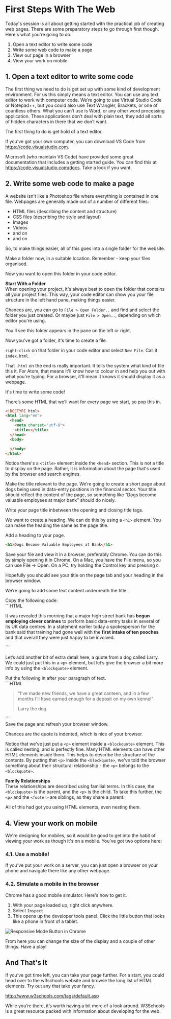# First Steps With The Web

Today's session is all about getting started with the practical job of creating web pages. There are some preparatory steps to go through first though. Here's what you're going to do.

1. Open a text editor to write some code
2. Write some web code to make a page
3. View our page in a browser
4. View your work on mobile

## 1. Open a text editor to write some code

The first thing we need to do is get set up with some kind of development environment. For us this simply means a text editor. You can use any text editor to work with computer code. We’re going to use Virtual Studio Code or Notepad++, but you could also use Text Wrangler, Brackets, or one of countless others. What you can’t use is Word, or any other word processing application. These applications don’t deal with plain text, they add all sorts of hidden characters in there that we don’t want.

The first thing to do is get hold of a text editor. 

<div class="todo">
If you’ve got your own computer, you can download VS Code from <a href="https://code.visualstudio.com">https://code.visualstudio.com</a>.
</div>

Microsoft (who maintain VS Code) have provided some great documentation that includes a getting started guide. You can find this at <https://code.visualstudio.com/docs>. Take a look if you want.

## 2. Write some web code to make a page

A website isn't like a Photoshop file where everything is contained in one file. Webpages are generally made out of a number of different files:

- HTML files (describing the content and structure)
- CSS files (describing the style and layout)
- Images
- Videos
- and on
- and on

So, to make things easier, all of this goes into a single folder for the website.

<div class="todo">
Make a folder now, in a suitable location. Remember - keep your files organised.
</div>

Now you want to open this folder in your code editor.

**Start With a Folder**  
When opening your project, it's always best to open the folder that contains all your project files. This way, your code editor can show you your file structure in the left hand pane, making things easier.

<div class="todo">
Chances are, you can go to <code>File > Open Folder..</code> and find and select the folder you just created. Or maybe just <code>File > Open..</code>, depending on which editor you're using.
</div>

You'll see this folder appears in the pane on the left or right.

Now you've got a folder, it's time to create a file.

<div class="todo">
<code>right-click</code> on that folder in your code editor and select <code>New File</code>. Call it <code>index.html</code>.
</div>

That `.html` on the end is really important. It tells the system what kind of file this it. For Atom, that means it'll know how to colour in and help you out with what you're typing. For a browser, it'll mean it knows it should display it as a webpage.

It's time to write some code!

<div class="todo">
There’s some HTML that we’ll want for every page we start, so pop this in. 
</div>

```HTML
<!DOCTYPE html>
<html lang="en">
  <head>
    <meta charset="utf-8">
    <title></title>
  </head>
  <body>

  </body>
</html>
```

Notice there's a `<title>` element inside the `<head>` section. This is not a title to display on the page. Rather, it is information about the page that's used by the browser and search engines.  

Make the title relevant to the page. We’re going to create a short page about dogs being used in data-entry positions in the financial sector. Your title should reflect the content of the page, so something like “Dogs become valuable employees at major bank” should do nicely.

<div class="todo">
Write your page title inbetween the opening and closing title tags.
</div>

We want to create a heading. We can do this by using a `<h1>` element. You can make the heading the same as the page title.

<div class="todo">
Add a heading to your page.
</div>

```HTML
<h1>Dogs Become Valuable Employees at Bank</h1>
```

<div class="todo">
Save your file and view it in a browser, preferably Chrome. You can do this by simply opening it in Chrome. On a Mac, you have the File menu, so you can use File -> Open. On a PC, try holding the Control key and pressing <code>O</code>.
</div>

Hopefully you should see your title on the page tab and your heading in the browser window.

We’re going to add some text content underneath the title. 

<div class="todo">
Copy the following code:
</div>
```HTML
<p>It was revealed this morning that a major high street bank has <strong>begun employing clever canines</strong> to perform basic data-entry tasks in several of its UK data centres. In a statement earlier today a spokesperson for the bank said that training had gone well with the <strong>first intake of ten pooches</strong> and that overall they were just happy to be involved.</p>
```

Let’s add another bit of extra detail here, a quote from a dog called Larry. We could just put this in a `<p>` element, but let’s give the browser a bit more info by using the `<blockquote>` element. 


<div class="todo">
Put the following in after your paragraph of text.
</div>
```HTML
<blockquote>
  <p>"I've made new friends, we have a great canteen, and in a few months I'll have earned enough for a deposit on my own kennel"</p>
  <footer>Larry the dog</footer>
</blockquote>
```


<div class="todo">
Save the page and refresh your browser window. 
</div>

Chances are the quote is indented, which is nice of your browser.

Notice that we've just put a `<p>` element inside a `<blockquote>` element. This is called nesting, and is perfectly fine. Many HTML elements can have other HTML elements inside them. This helps to describe the structure of the contents. By putting that `<p>` inside the `<blockquote>`, we've told the browser something about their structural relationship - the `<p>` belongs to the `<blockquote>`.

**Family Relationships**  
These relationships are described using familial terms. In this case, the `<blockquote>` is the parent, and the `<p>` is the child. To take this further, the `<p>` and the `<footer>` are siblings, as they share a parent.

All of this had got you using HTML elements, even nesting them.

## 4. View your work on mobile

We're designing for mobiles, so it would be good to get into the habit of viewing your work as though it's on a mobile. You've got two options here:

### 4.1. Use a mobile!

If you've put your work on a server, you can just open a browser on your phone and navigate there like any other webpage.

### 4.2. Simulate a mobile in the browser

Chrome has a good mobile simulator. Here's how to get it.

1. With your page loaded up, right click anywhere.
2. Select `Inspect`
3. This opens up the developer tools panel. Click the little button that looks like a phone in front of a tablet.

![Responsive Mode Button in Chrome](https://www.dropbox.com/s/a0cjytdubaaey3d/responsive-mode.png?raw=1)

From here you can change the size of the display and a couple of other things. Have a play!

## And That's It

If you’ve got time left, you can take your page further. For a start, you could head over to the w3schools website and browse the long list of HTML elements. Try out any that take your fancy.

<http://www.w3schools.com/tags/default.asp>

While you’re there, it’s worth having a bit more of a look around. W3Schools is a great resource packed with information about developing for the web.
